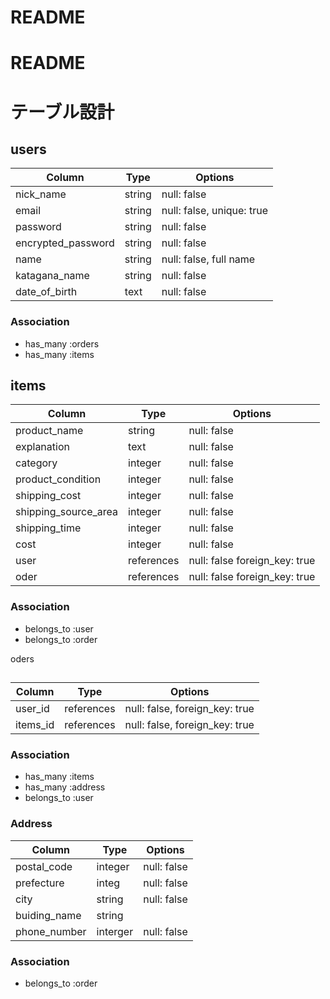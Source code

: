 # README

# README
# テーブル設計

## users
| Column             | Type       | Options                        |
| ------------------ | ---------- | ------------------------------ |
| nick_name          | string     | null: false
| email              | string     | null: false, unique: true      |
| password           | string     | null: false                    |
| encrypted_password | string     | null: false                    |
| name               | string     | null: false, full name         |
| katagana_name      | string     | null: false                    |
| date_of_birth      | text       | null: false                    |

### Association
- has_many :orders
- has_many :items

## items
| Column               | Type         | Options                        |
| ---------------------| -------------| ------------------------------ |
| product_name         | string       | null: false                    |
| explanation          | text         | null: false                    |
| category             | integer      | null: false                    |
| product_condition    | integer      | null: false                    |
| shipping_cost        | integer      | null: false                    | 
| shipping_source_area | integer      | null: false                    |
| shipping_time        | integer      | null: false                    |
| cost                 | integer      | null: false                    |
| user                 | references   | null: false foreign_key: true  |
| oder                 | references   | null: false foreign_key: true  |

### Association
- belongs_to :user
- belongs_to :order

oders
## 
| Column             | Type       | Options                        |
| ------------------ | ---------- | ------------------------------ |
| user_id            | references | null: false, foreign_key: true |
| items_id           | references | null: false, foreign_key: true |

### Association
- has_many :items
- has_many :address
- belongs_to :user

### Address
| Column               | Type         | Options                        |
| ---------------------| -------------| ------------------------------ |
| postal_code          | integer      | null: false                    |
| prefecture           | integ        | null: false                    |
| city                 | string       | null: false                    |
| buiding_name         | string       |                                |
| phone_number         | interger     | null: false                    | 

### Association
- belongs_to :order
